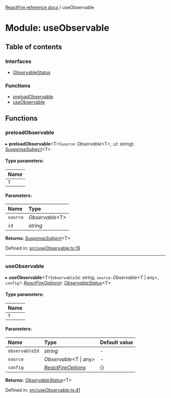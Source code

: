 [ReactFire reference docs](../README.md) / useObservable

# Module: useObservable

## Table of contents

### Interfaces

- [ObservableStatus](../interfaces/useobservable.observablestatus.md)

### Functions

- [preloadObservable](useobservable.md#preloadobservable)
- [useObservable](useobservable.md#useobservable)

## Functions

### preloadObservable

▸ **preloadObservable**<T\>(`source`: *Observable*<T\>, `id`: *string*): [*SuspenseSubject*](../classes/suspensesubject.suspensesubject-1.md)<T\>

#### Type parameters:

Name |
:------ |
`T` |

#### Parameters:

Name | Type |
:------ | :------ |
`source` | *Observable*<T\> |
`id` | *string* |

**Returns:** [*SuspenseSubject*](../classes/suspensesubject.suspensesubject-1.md)<T\>

Defined in: [src/useObservable.ts:19](https://github.com/FirebaseExtended/reactfire/blob/main/src/useObservable.ts#L19)

___

### useObservable

▸ **useObservable**<T\>(`observableId`: *string*, `source`: *Observable*<T \| any\>, `config?`: [*ReactFireOptions*](../interfaces/index.reactfireoptions.md)): [*ObservableStatus*](../interfaces/useobservable.observablestatus.md)<T\>

#### Type parameters:

Name |
:------ |
`T` |

#### Parameters:

Name | Type | Default value |
:------ | :------ | :------ |
`observableId` | *string* | - |
`source` | *Observable*<T \| any\> | - |
`config` | [*ReactFireOptions*](../interfaces/index.reactfireoptions.md) | {} |

**Returns:** [*ObservableStatus*](../interfaces/useobservable.observablestatus.md)<T\>

Defined in: [src/useObservable.ts:41](https://github.com/FirebaseExtended/reactfire/blob/main/src/useObservable.ts#L41)
